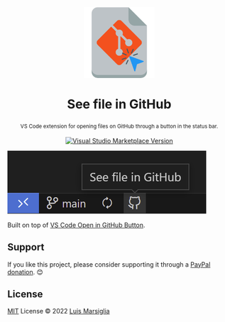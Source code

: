 <p align="center">
  <img src="./res/icon.png" height="160"/>
</p>

<div align="center">
  <h1>See file in GitHub</h1>
  <sub>VS Code extension for opening files on GitHub through a button in the status bar.</sub>
  <br />
  <br />
  <a href="https://marketplace.visualstudio.com/items?itemName=marsi.see-file-in-github" target="__blank"><img src="https://img.shields.io/visual-studio-marketplace/v/marsi.see-file-in-github.svg?color=eee&amp;label=VS%20Code%20Marketplace&logo=visual-studio-code" alt="Visual Studio Marketplace Version" /></a>
</div>

![Icon preview](preview.png)

Built on top of [VS Code Open in GitHub Button](https://github.com/antfu/vscode-open-in-github-button).

<!-- ## To do

- [ ] Add tests
- [ ] Add support for other git providers (GitLab, BitBucket, etc) -->

## Support

If you like this project, please consider supporting it through a [PayPal donation](https://paypal.me/marsigliacr). 😊

## License

[MIT](./LICENSE) License © 2022 [Luis Marsiglia](https://github.com/marsidev)
